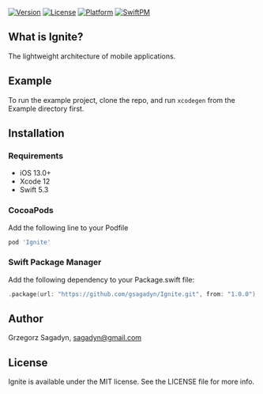 [![Version](https://img.shields.io/cocoapods/v/Ignite.svg?style=flat)](https://cocoapods.org/pods/Ignite)
[![License](https://img.shields.io/cocoapods/l/Ignite.svg?style=flat)](https://opensource.org/licenses/MIT)
[![Platform](https://img.shields.io/cocoapods/p/Ignite.svg?style=flat)](https://www.apple.com/pl/ios)
[![SwiftPM](https://img.shields.io/badge/Swift%20Package%20Manager-compatible-brightgreen.svg)](https://github.com/apple/swift-package-manager)

## What is Ignite?
The lightweight architecture of mobile applications.

## Example

To run the example project, clone the repo, and run `xcodegen` from the Example directory first.

## Installation

### Requirements

- iOS 13.0+
- Xcode 12
- Swift 5.3

### CocoaPods

Add the following line to your Podfile

```rb
pod 'Ignite'
```

### Swift Package Manager

Add the following dependency to your Package.swift file:

```swift
.package(url: "https://github.com/gsagadyn/Ignite.git", from: "1.0.0")
```

## Author

Grzegorz Sagadyn, sagadyn@gmail.com

## License

Ignite is available under the MIT license. See the LICENSE file for more info.
